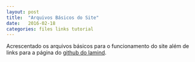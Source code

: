 ```yaml
---
layout: post
title:  "Arquivos Básicos do Site"
date:   2016-02-18
categories: files links tutorial
---
```

Acrescentado os arquivos básicos para o funcionamento do site além de links para
a página do [github do lamind](https://github.com/ufpr-lamind/tutoriais).
